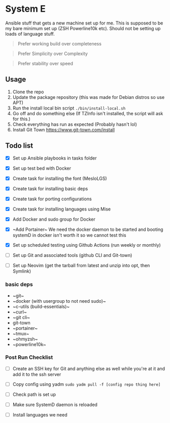 # System E

Ansible stuff that gets a new machine set up for me. This is supposed to be my bare minimum set up (ZSH Powerline10k etc). Should not be setting up loads of language stuff.

> Prefer working build over completeness

> Prefer Simplicity over Complexity

> Prefer stability over speed

## Usage
1. Clone the repo
2. Update the package repository (this was made for Debian distros so use APT)
3. Run the install local bin script `./bin/install-local.sh`
4. Go off and do something else (If TZInfo isn't installed, the script will ask for this.)
5. Check everything has run as expected (Probably hasn't lol)
6. Install Git Town https://www.git-town.com/install

## Todo list
- [x] Set up Ansible playbooks in tasks folder
- [x] Set up test bed with Docker
- [x] Create task for installing the font (MesloLGS)
- [x] Create task for installing basic deps
- [x] Create task for porting configurations
- [x] Create task for installing languages using Mise
- [x] Add Docker and sudo group for Docker
- [x] ~Add Portainer~ We need the docker daemon to be started and booting systemD in docker isn't worth it so we cannot test this
- [x] Set up scheduled testing using Github Actions (run weekly or monthly)
- [ ] Set up Git and associated tools (github CLI and Git-town)
- [ ] Set up Neovim (get the tarball from latest and unzip into opt, then Symlink)


### basic deps
- ~git~
- ~docker (with usergroup to not need sudo)~
- ~c-utils (build-essentials)~
- ~curl~
- ~git cli~
- git-town
- ~portainer~
- ~tmux~
- ~ohmyzsh~
- ~powerline10k~


### Post Run Checklist
- [ ] Create an SSH key for Git and anything else as well while you're at it and add it to the ssh server
- [ ] Copy config using yadm `sudo yadm pull -f [config repo thing here]`
- [ ] Check path is set up
- [ ] Make sure SystemD daemon is reloaded
- [ ] Install languages we need

